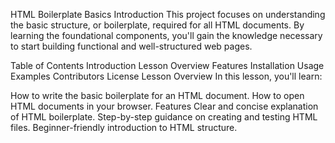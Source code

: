 HTML Boilerplate Basics
Introduction
This project focuses on understanding the basic structure, or boilerplate, required for all HTML documents. By learning the foundational components, you'll gain the knowledge necessary to start building functional and well-structured web pages.

Table of Contents
Introduction
Lesson Overview
Features
Installation
Usage
Examples
Contributors
License
Lesson Overview
In this lesson, you'll learn:

How to write the basic boilerplate for an HTML document.
How to open HTML documents in your browser.
Features
Clear and concise explanation of HTML boilerplate.
Step-by-step guidance on creating and testing HTML files.
Beginner-friendly introduction to HTML structure.
